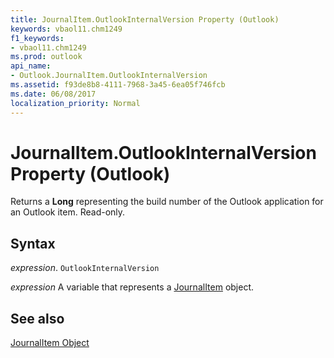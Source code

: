 ```yaml
---
title: JournalItem.OutlookInternalVersion Property (Outlook)
keywords: vbaol11.chm1249
f1_keywords:
- vbaol11.chm1249
ms.prod: outlook
api_name:
- Outlook.JournalItem.OutlookInternalVersion
ms.assetid: f93de8b8-4111-7968-3a45-6ea05f746fcb
ms.date: 06/08/2017
localization_priority: Normal
---
```



# JournalItem.OutlookInternalVersion Property (Outlook)

Returns a  **Long** representing the build number of the Outlook application for an Outlook item. Read-only.


## Syntax

_expression_. `OutlookInternalVersion`

_expression_ A variable that represents a [JournalItem](./Outlook.JournalItem.md) object.


## See also


[JournalItem Object](Outlook.JournalItem.md)

